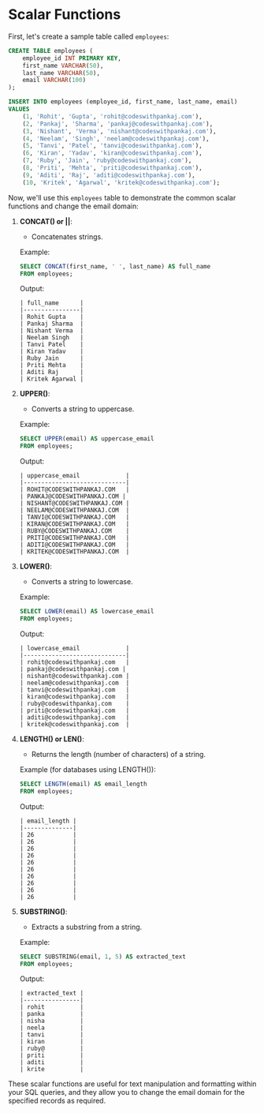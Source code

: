 # Scalar Functions

First, let's create a sample table called `employees`:

```sql
CREATE TABLE employees (
    employee_id INT PRIMARY KEY,
    first_name VARCHAR(50),
    last_name VARCHAR(50),
    email VARCHAR(100)
);

INSERT INTO employees (employee_id, first_name, last_name, email)
VALUES
    (1, 'Rohit', 'Gupta', 'rohit@codeswithpankaj.com'),
    (2, 'Pankaj', 'Sharma', 'pankaj@codeswithpankaj.com'),
    (3, 'Nishant', 'Verma', 'nishant@codeswithpankaj.com'),
    (4, 'Neelam', 'Singh', 'neelam@codeswithpankaj.com'),
    (5, 'Tanvi', 'Patel', 'tanvi@codeswithpankaj.com'),
    (6, 'Kiran', 'Yadav', 'kiran@codeswithpankaj.com'),
    (7, 'Ruby', 'Jain', 'ruby@codeswithpankaj.com'),
    (8, 'Priti', 'Mehta', 'priti@codeswithpankaj.com'),
    (9, 'Aditi', 'Raj', 'aditi@codeswithpankaj.com'),
    (10, 'Kritek', 'Agarwal', 'kritek@codeswithpankaj.com');
```

Now, we'll use this `employees` table to demonstrate the common scalar functions and change the email domain:

1. **CONCAT() or ||**:
   - Concatenates strings.

   Example:
   ```sql
   SELECT CONCAT(first_name, ' ', last_name) AS full_name
   FROM employees;
   ```

   Output:
   ```
   | full_name      |
   |----------------|
   | Rohit Gupta    |
   | Pankaj Sharma  |
   | Nishant Verma  |
   | Neelam Singh   |
   | Tanvi Patel    |
   | Kiran Yadav    |
   | Ruby Jain      |
   | Priti Mehta    |
   | Aditi Raj      |
   | Kritek Agarwal |
   ```

2. **UPPER()**:
   - Converts a string to uppercase.

   Example:
   ```sql
   SELECT UPPER(email) AS uppercase_email
   FROM employees;
   ```

   Output:
   ```
   | uppercase_email             |
   |-----------------------------|
   | ROHIT@CODESWITHPANKAJ.COM   |
   | PANKAJ@CODESWITHPANKAJ.COM |
   | NISHANT@CODESWITHPANKAJ.COM |
   | NEELAM@CODESWITHPANKAJ.COM  |
   | TANVI@CODESWITHPANKAJ.COM   |
   | KIRAN@CODESWITHPANKAJ.COM   |
   | RUBY@CODESWITHPANKAJ.COM    |
   | PRITI@CODESWITHPANKAJ.COM   |
   | ADITI@CODESWITHPANKAJ.COM   |
   | KRITEK@CODESWITHPANKAJ.COM  |
   ```

3. **LOWER()**:
   - Converts a string to lowercase.

   Example:
   ```sql
   SELECT LOWER(email) AS lowercase_email
   FROM employees;
   ```

   Output:
   ```
   | lowercase_email             |
   |-----------------------------|
   | rohit@codeswithpankaj.com   |
   | pankaj@codeswithpankaj.com |
   | nishant@codeswithpankaj.com |
   | neelam@codeswithpankaj.com  |
   | tanvi@codeswithpankaj.com   |
   | kiran@codeswithpankaj.com   |
   | ruby@codeswithpankaj.com    |
   | priti@codeswithpankaj.com   |
   | aditi@codeswithpankaj.com   |
   | kritek@codeswithpankaj.com  |
   ```

4. **LENGTH() or LEN()**:
   - Returns the length (number of characters) of a string.

   Example (for databases using LENGTH()):
   ```sql
   SELECT LENGTH(email) AS email_length
   FROM employees;
   ```

   Output:
   ```
   | email_length |
   |--------------|
   | 26           |
   | 26           |
   | 26           |
   | 26           |
   | 26           |
   | 26           |
   | 26           |
   | 26           |
   | 26           |
   | 26           |
   ```

5. **SUBSTRING()**:
   - Extracts a substring from a string.

   Example:
   ```sql
   SELECT SUBSTRING(email, 1, 5) AS extracted_text
   FROM employees;
   ```

   Output:
   ```
   | extracted_text |
   |----------------|
   | rohit          |
   | panka          |
   | nisha          |
   | neela          |
   | tanvi          |
   | kiran          |
   | ruby@          |
   | priti          |
   | aditi          |
   | krite          |
   ```

These scalar functions are useful for text manipulation and formatting within your SQL queries, and they allow you to change the email domain for the specified records as required.
